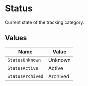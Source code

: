 # Status

Current state of the tracking category.


## Values

| Name             | Value            |
| ---------------- | ---------------- |
| `StatusUnknown`  | Unknown          |
| `StatusActive`   | Active           |
| `StatusArchived` | Archived         |